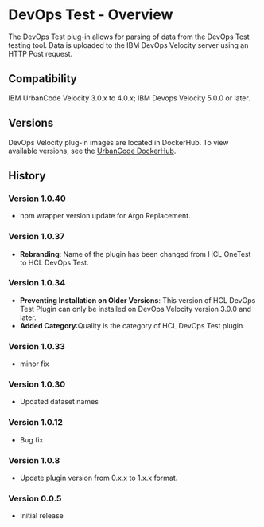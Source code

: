 
# DevOps Test - Overview

The DevOps Test plug-in allows for parsing of data from the DevOps Test testing tool. Data is uploaded to the IBM DevOps Velocity server using an HTTP Post request.

## Compatibility

IBM UrbanCode Velocity 3.0.x to 4.0.x; IBM Devops Velocity 5.0.0 or later.

## Versions

DevOps Velocity plug-in images are located in DockerHub. To view available versions, see the [UrbanCode DockerHub](https://hub.docker.com/r/urbancode/ucv-ext-onetest/tags).

## History

### Version 1.0.40

* npm wrapper version update for Argo Replacement.

### Version 1.0.37

* **Rebranding**: Name of the plugin has been changed from HCL OneTest to HCL DevOps Test.

### Version 1.0.34

* **Preventing Installation on Older Versions**: This version of HCL DevOps Test Plugin can only be installed on DevOps Velocity version 3.0.0 and later.
* **Added Category**:Quality is the category of HCL DevOps Test plugin.

### Version 1.0.33

* minor fix

### Version 1.0.30

* Updated dataset names

### Version 1.0.12

* Bug fix

### Version 1.0.8

* Update plugin version from 0.x.x to 1.x.x format.


### Version 0.0.5

* Initial release


